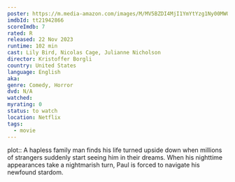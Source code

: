 ```yaml
---
poster: https://m.media-amazon.com/images/M/MV5BZDI4MjI1YmYtYzg1Ny00MWQzLWIwNTgtNmFkMWNhYTYzYjdkXkEyXkFqcGdeQXVyMTUzMTg2ODkz._V1_SX300.jpg
imdbId: tt21942866
scoreImdb: 7
rated: R
released: 22 Nov 2023
runtime: 102 min
cast: Lily Bird, Nicolas Cage, Julianne Nicholson
director: Kristoffer Borgli
country: United States
language: English
aka: 
genre: Comedy, Horror
dvd: N/A
watched: 
myrating: 0
status: to watch
location: Netflix
tags:
  - movie
---
```


plot:: A hapless family man finds his life turned upside down when millions of strangers suddenly start seeing him in their dreams. When his nighttime appearances take a nightmarish turn, Paul is forced to navigate his newfound stardom.